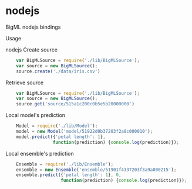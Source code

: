 nodejs
======

BigML nodejs bindings

Usage

nodejs
Create source 
```js
    var BigMLSource = require('./lib/BigMLSource');
    var source = new BigMLSource();
    source.create('./data/iris.csv')
```

Retrieve source

```js
    var BigMLSource = require('./lib/BigMLSource');
    var source = new BigMLSource();
    source.get('source/515a1c200c0b5e5b20000000')
```

Local model's prediction

```js
    Model = require('./lib/Model');
    model = new Model('model/51922d0b37203f2a8c000010');
    model.predict({'petal length': 1},
                  function(prediction) {console.log(prediction)});
```

Local ensemble's prediction

```js
    Ensemble = require('./lib/Ensemble');
    ensemble = new Ensemble('ensemble/51901f4337203f3a9a000215');
    ensemble.predict({'petal length': 1}, 0, 
                     function(prediction) {console.log(prediction)});
```
